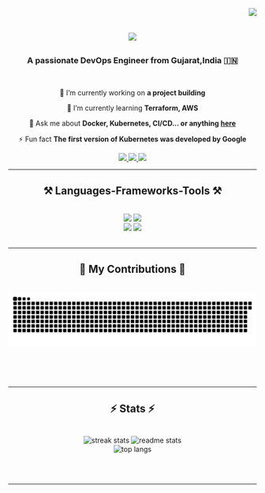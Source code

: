 <img align="right" src="https://visitor-badge.laobi.icu/badge?page_id=Hardik19102003.Hardik19102003" />

<h1 align="center">
    <img src="https://readme-typing-svg.herokuapp.com/?font=Righteous&size=35&center=true&vCenter=true&width=500&height=70&duration=4000&lines=Hi+There!+👋;+I'm+Hardik+Patel!;" />
</h1>

<h3 align="center">A passionate DevOps Engineer from Gujarat,India 🇮🇳</h3>

<br/>

<div align="center">
 
 🔭 I’m currently working on **a project building**
 
 🌱 I’m currently learning **Terraform, AWS**

💬 Ask me about **Docker, Kubernetes, CI/CD... or anything [here](https://github.com/Hardik19102003/Hardik19102003/issues)**

⚡ Fun fact **The first version of Kubernetes was developed by Google**

 </div>
 
<div align="center"> 
  <a href="mailto:202103032@daiict.ac.in">
    <img src="https://img.shields.io/badge/Gmail-333333?style=for-the-badge&logo=gmail&logoColor=red" />
  </a>
  <a href="https://linkedin.com/in/hardikpatel-19102003" target="_blank">
    <img src="https://img.shields.io/badge/LinkedIn-0077B5?style=for-the-badge&logo=linkedin&logoColor=white" target="_blank" />
  </a>
  <a href="https://github.com/Hardik19102003?tab=overview&from=2024-11-01&to=2024-11-30" target="_blank">
     <img src="https://img.shields.io/badge/Portfolio-FF5722?style=for-the-badge&logo=todoist&logoColor=white" target="_blank" /> <!-- sqlite, safari, google-chrome are other good icon options -->
  </a>
</div>

 <hr/>
 
<h2 align="center">⚒️ Languages-Frameworks-Tools ⚒️</h2>
<br/>
<div align="center">
    <img src="https://skillicons.dev/icons?i=bootstrap,html,css,javascript,vscode,figma" />
    <img src="https://skillicons.dev/icons?i=python,java,c,cpp,go,mysql" /><br>
</div>

<div align="center">
    <img src="https://skillicons.dev/icons?i=docker,kubernetes,aws,jenkins,terraform,git,github,linux" />
    <img src="https://skillicons.dev/icons?i=ansible,gitlab,azure,prometheus,grafana" /><br>
</div>

<br/>
<hr/>

<div align="center">
  <h2>🐍 My Contributions 🐍</h2>
  <br>
  <img alt="snake eating my contributions" src="https://raw.githubusercontent.com/Hardik19102003/Hardik19102003/output/github-contribution-grid-snake.svg" />
  
  <br/><br/><br/>
</div>

<hr/>

<h2 align="center">⚡ Stats ⚡</h2>
<br>
<div align=center>
  <img width=390 src="https://github-readme-streak-stats-salesp07.vercel.app/?user=Hardik19102003&count_private=true&theme=react&border_radius=10" alt="streak stats"/>
  <img width=390 src="https://github-readme-stats-salesp07.vercel.app/api?username=Hardik19102003&count_private=true&show_icons=true&theme=react&rank_icon=github&border_radius=10" alt="readme stats" />
  <br/>
  <img width=325 align="center" src="https://github-readme-stats-salesp07.vercel.app/api/top-langs/?username=Hardik19102003&hide=HTML&langs_count=8&layout=compact&theme=react&border_radius=10&size_weight=0.5&count_weight=0.5&exclude_repo=github-readme-stats" alt="top langs" />
</div>

<br/><br/>

<hr/>

<br/>


<br/>
